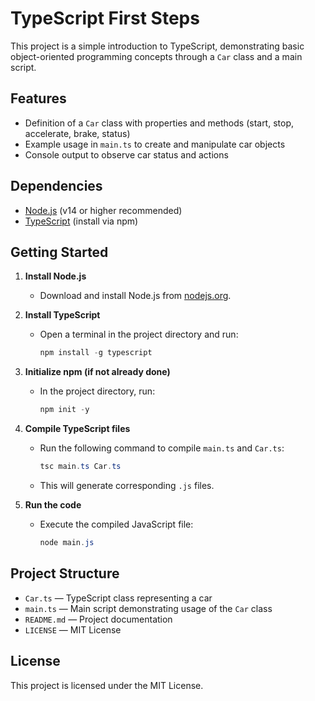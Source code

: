 # TypeScript First Steps

This project is a simple introduction to TypeScript, demonstrating basic object-oriented programming concepts through a `Car` class and a main script.

## Features

- Definition of a `Car` class with properties and methods (start, stop, accelerate, brake, status)
- Example usage in `main.ts` to create and manipulate car objects
- Console output to observe car status and actions

## Dependencies

- [Node.js](https://nodejs.org/) (v14 or higher recommended)
- [TypeScript](https://www.typescriptlang.org/) (install via npm)

## Getting Started

1. **Install Node.js**
	- Download and install Node.js from [nodejs.org](https://nodejs.org/).

2. **Install TypeScript**
	- Open a terminal in the project directory and run:
	  ```powershell
	  npm install -g typescript
	  ```

3. **Initialize npm (if not already done)**
	- In the project directory, run:
	  ```powershell
	  npm init -y
	  ```

4. **Compile TypeScript files**
	- Run the following command to compile `main.ts` and `Car.ts`:
	  ```powershell
	  tsc main.ts Car.ts
	  ```
	- This will generate corresponding `.js` files.

5. **Run the code**
	- Execute the compiled JavaScript file:
	  ```powershell
	  node main.js
	  ```

## Project Structure

- `Car.ts` — TypeScript class representing a car
- `main.ts` — Main script demonstrating usage of the `Car` class
- `README.md` — Project documentation
- `LICENSE` — MIT License

## License

This project is licensed under the MIT License.
